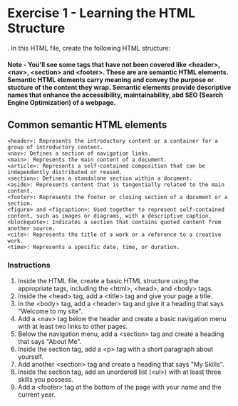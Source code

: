 # Exercise 1 - Learning the HTML Structure


. In this HTML file, create the following HTML structure:

#### Note - You'll see some tags that have not been covered like &lt;header&gt;, &lt;nav&gt;, &lt;section&gt; and &lt;footer&gt;. These are are semantic HTML elements. Semantic HTML elements carry meaning and convey the purpose or stucture of the content they wrap. Semantic elements provide descriptive names that enhance the accessibility, maintainability, abd SEO (Search Engine Optimization) of a webpage.

## Common semantic HTML elements

    <header>: Represents the introductory content or a container for a group of introductory content.
    <nav>: Defines a section of navigation links.
    <main>: Represents the main content of a document.
    <article>: Represents a self-contained composition that can be independently distributed or reused.
    <section>: Defines a standalone section within a document.
    <aside>: Represents content that is tangentially related to the main content.
    <footer>: Represents the footer or closing section of a document or a section.
    <figure> and <figcaption>: Used together to represent self-contained content, such as images or diagrams, with a descriptive caption.
    <blockquote>: Indicates a section that contains quoted content from another source.
    <cite>: Represents the title of a work or a reference to a creative work.
    <time>: Represents a specific date, time, or duration.

### Instructions

1. Inside the HTML file, create a basic HTML structure using the appropriate tags, including the &lt;html&gt;, &lt;head&gt;, and &lt;body&gt; tags.
2. Inside the &lt;head&gt; tag, add a &lt;title&gt; tag and give your page a title.
3. In the &lt;body&gt; tag, add a &lt;header&gt; tag and give it a heading that says "Welcome to my site".
4. Add a &lt;nav&gt; tag below the header and create a basic navigation menu with at least two links to other pages.
5. Below the navigation menu, add a &lt;section&gt; tag and create a heading that says "About Me".
6. Inside the section tag, add a &lt;p&gt; tag with a short paragraph about yourself.
7. Add another &lt;section&gt; tag and create a heading that says "My Skills".
8. Inside the section tag, add an unordered list (&lt;ul&gt;) with at least three skills you possess.
9. Add a &lt;footer&gt; tag at the bottom of the page with your name and the current year.
